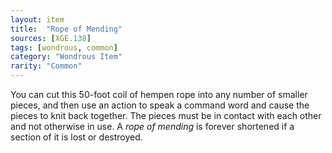 ```yaml
---
layout: item
title:  "Rope of Mending"
sources: [XGE.138]
tags: [wondrous, common]
category: "Wondrous Item"
rarity: "Common"
---
```


You can cut this 50-foot coil of hempen rope into any number of smaller pieces, and then use an action to speak a command word and cause the pieces to knit back together. The pieces must be in contact with each other and not otherwise in use. A _rope of mending_ is forever shortened if a section of it is lost or destroyed.
